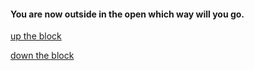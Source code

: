 #### You are now outside in the open which way will you go.  
[up the block](darkeryetdarker.md)  

[down the block](man-street.md)  